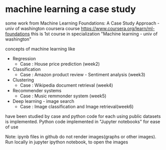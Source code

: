 # machine learning a case study
some work from Machine Learning Foundations: A Case Study Approach - univ of washington coursera course
https://www.coursera.org/learn/ml-foundations
this is 1st course in specialization "Machine learning - univ of washington"

concepts of machine learning like 

* Regression
	* Case : House price prediction (week2)
* Classification
	* Case : Amazon product review - Sentiment analysis (week3)
* Clustering
	* Case : Wikipedia document retrieval (week4)
* Recommender systems
	* Case : Music remmonder system (week5)
* Deep learning - image search
	* Case : Image classification and Image retrieval(week6)
 

 
 
have been studied by case and python code for each using public datasets is implemented.
Python code implemented in "Jupyter notebooks" for ease of use

Note: ipynb files in github do not render images(graphs or other images).
Run locally in jupyter ipython notebook, to open the images 